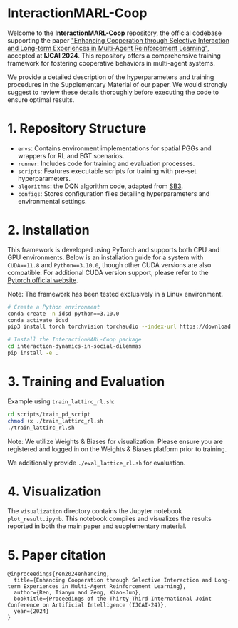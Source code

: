 # InteractionMARL-Coop
Welcome to the **InteractionMARL-Coop** repository, the official codebase supporting the paper ["Enhancing Cooperation through Selective Interaction and Long-term Experiences in Multi-Agent Reinforcement Learning"](https://arxiv.org/abs/2405.02654), accepted at **IJCAI 2024**. This repository offers a comprehensive training framework for fostering cooperative behaviors in multi-agent systems.

We provide a detailed description of the hyperparameters and training procedures in the Supplementary Material of our paper. We would strongly suggest to review these details thoroughly before executing the code to ensure optimal results.

# 1. Repository Structure
* `envs`: Contains environment implementations for spatial PGGs and wrappers for RL and EGT scenarios.
* `runner`: Includes code for training and evaluation processes.
* `scripts`: Features executable scripts for training with pre-set hyperparameters.
* `algorithms`:  the DQN algorithm code, adapted from [SB3](https://github.com/hill-a/stable-baselines).
* `configs`:  Stores configuration files detailing hyperparameters and environmental settings.

# 2. Installation
This framework is developed using PyTorch and supports both CPU and GPU environments. Below is an installation guide for a system with `CUDA==11.8` and `Python==3.10.0`, though other CUDA versions are also compatible.  For additional CUDA version support, please refer to the [Pytorch official website](https://pytorch.org/get-started/locally/).

Note: The framework has been tested exclusively in a Linux environment.

```bash
# Create a Python environment
conda create -n idsd python==3.10.0
conda activate idsd
pip3 install torch torchvision torchaudio --index-url https://download.pytorch.org/whl/cu118
```
```bash
# Install the InteractionMARL-Coop package
cd interaction-dynamics-in-social-dilemmas
pip install -e .
```

# 3. Training and Evaluation
Example using `train_lattirc_rl.sh`:
```bash
cd scripts/train_pd_script
chmod +x ./train_lattirc_rl.sh
./train_lattirc_rl.sh
```
Note: We utilize Weights & Biases for visualization. Please ensure you are registered and logged in on the Weights & Biases platform prior to training.

We additionally provide `./eval_lattice_rl.sh` for evaluation. 


# 4. Visualization
The `visualization` directory contains the Jupyter notebook `plot_result.ipynb`. This notebook compiles and visualizes the results reported in both the main paper and supplementary material.

# 5. Paper citation
```text
@inproceedings{ren2024enhancing,
  title={Enhancing Cooperation through Selective Interaction and Long-term Experiences in Multi-Agent Reinforcement Learning},
  author={Ren, Tianyu and Zeng, Xiao-Jun},
  booktitle={Proceedings of the Thirty-Third International Joint Conference on Artificial Intelligence (IJCAI-24)},
  year={2024}
}
```
